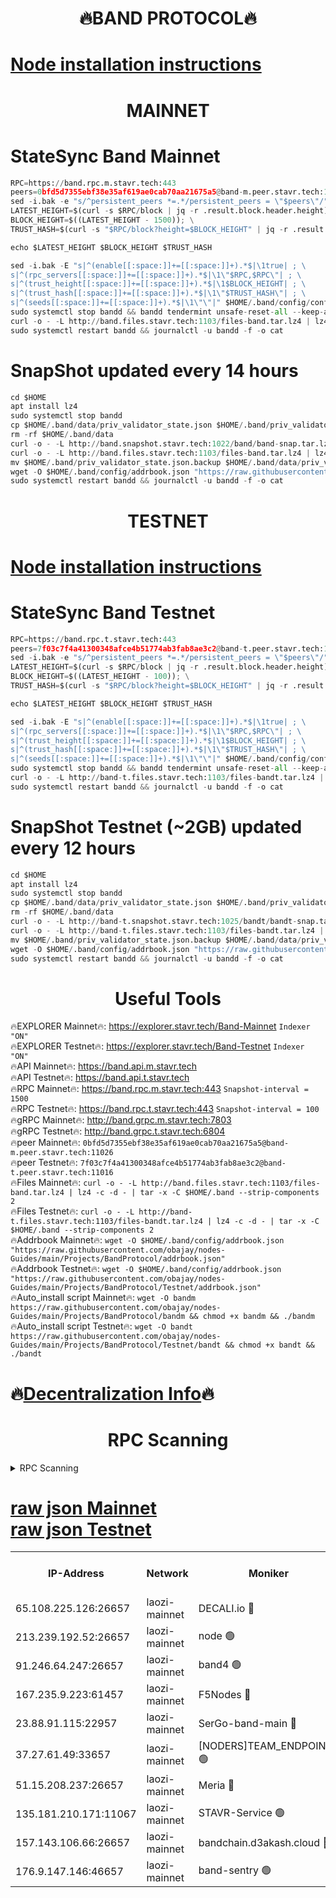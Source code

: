 <h1 align="center"> 🔥BAND PROTOCOL🔥</h1>

[Node installation instructions](https://github.com/obajay/nodes-Guides/tree/main/Projects/BandProtocol)
=

<h1 align="center"> MAINNET</h1>

# StateSync Band Mainnet
```python
RPC=https://band.rpc.m.stavr.tech:443
peers=0bfd5d7355ebf38e35af619ae0cab70aa21675a5@band-m.peer.stavr.tech:11026
sed -i.bak -e "s/^persistent_peers *=.*/persistent_peers = \"$peers\"/" $HOME/.band/config/config.toml
LATEST_HEIGHT=$(curl -s $RPC/block | jq -r .result.block.header.height); \
BLOCK_HEIGHT=$((LATEST_HEIGHT - 1500)); \
TRUST_HASH=$(curl -s "$RPC/block?height=$BLOCK_HEIGHT" | jq -r .result.block_id.hash)

echo $LATEST_HEIGHT $BLOCK_HEIGHT $TRUST_HASH

sed -i.bak -E "s|^(enable[[:space:]]+=[[:space:]]+).*$|\1true| ; \
s|^(rpc_servers[[:space:]]+=[[:space:]]+).*$|\1\"$RPC,$RPC\"| ; \
s|^(trust_height[[:space:]]+=[[:space:]]+).*$|\1$BLOCK_HEIGHT| ; \
s|^(trust_hash[[:space:]]+=[[:space:]]+).*$|\1\"$TRUST_HASH\"| ; \
s|^(seeds[[:space:]]+=[[:space:]]+).*$|\1\"\"|" $HOME/.band/config/config.toml
sudo systemctl stop bandd && bandd tendermint unsafe-reset-all --keep-addr-book
curl -o - -L http://band.files.stavr.tech:1103/files-band.tar.lz4 | lz4 -c -d - | tar -x -C $HOME/.band --strip-components 2
sudo systemctl restart bandd && journalctl -u bandd -f -o cat
```
# SnapShot updated every 14 hours
```python
cd $HOME
apt install lz4
sudo systemctl stop bandd
cp $HOME/.band/data/priv_validator_state.json $HOME/.band/priv_validator_state.json.backup
rm -rf $HOME/.band/data
curl -o - -L http://band.snapshot.stavr.tech:1022/band/band-snap.tar.lz4 | lz4 -c -d - | tar -x -C $HOME/.band --strip-components 2
curl -o - -L http://band.files.stavr.tech:1103/files-band.tar.lz4 | lz4 -c -d - | tar -x -C $HOME/.band --strip-components 2
mv $HOME/.band/priv_validator_state.json.backup $HOME/.band/data/priv_validator_state.json
wget -O $HOME/.band/config/addrbook.json "https://raw.githubusercontent.com/obajay/nodes-Guides/main/Projects/BandProtocol/addrbook.json"
sudo systemctl restart bandd && journalctl -u bandd -f -o cat
```

<h1 align="center"> TESTNET</h1>

[Node installation instructions](https://github.com/obajay/nodes-Guides/tree/main/Projects/BandProtocol/Testnet)
=

# StateSync Band Testnet
```python
RPC=https://band.rpc.t.stavr.tech:443
peers=7f03c7f4a41300348afce4b51774ab3fab8ae3c2@band-t.peer.stavr.tech:11016
sed -i.bak -e "s/^persistent_peers *=.*/persistent_peers = \"$peers\"/" $HOME/.band/config/config.toml
LATEST_HEIGHT=$(curl -s $RPC/block | jq -r .result.block.header.height); \
BLOCK_HEIGHT=$((LATEST_HEIGHT - 100)); \
TRUST_HASH=$(curl -s "$RPC/block?height=$BLOCK_HEIGHT" | jq -r .result.block_id.hash)

echo $LATEST_HEIGHT $BLOCK_HEIGHT $TRUST_HASH

sed -i.bak -E "s|^(enable[[:space:]]+=[[:space:]]+).*$|\1true| ; \
s|^(rpc_servers[[:space:]]+=[[:space:]]+).*$|\1\"$RPC,$RPC\"| ; \
s|^(trust_height[[:space:]]+=[[:space:]]+).*$|\1$BLOCK_HEIGHT| ; \
s|^(trust_hash[[:space:]]+=[[:space:]]+).*$|\1\"$TRUST_HASH\"| ; \
s|^(seeds[[:space:]]+=[[:space:]]+).*$|\1\"\"|" $HOME/.band/config/config.toml
sudo systemctl stop bandd && bandd tendermint unsafe-reset-all --keep-addr-book
curl -o - -L http://band-t.files.stavr.tech:1103/files-bandt.tar.lz4 | lz4 -c -d - | tar -x -C $HOME/.band --strip-components 2
sudo systemctl restart bandd && journalctl -u bandd -f -o cat
```

# SnapShot Testnet (~2GB) updated every 12 hours
```python
cd $HOME
apt install lz4
sudo systemctl stop bandd
cp $HOME/.band/data/priv_validator_state.json $HOME/.band/priv_validator_state.json.backup
rm -rf $HOME/.band/data
curl -o - -L http://band-t.snapshot.stavr.tech:1025/bandt/bandt-snap.tar.lz4 | lz4 -c -d - | tar -x -C $HOME/.band --strip-components 2
curl -o - -L http://band-t.files.stavr.tech:1103/files-bandt.tar.lz4 | lz4 -c -d - | tar -x -C $HOME/.band --strip-components 2
mv $HOME/.band/priv_validator_state.json.backup $HOME/.band/data/priv_validator_state.json
wget -O $HOME/.band/config/addrbook.json "https://raw.githubusercontent.com/obajay/nodes-Guides/main/Projects/BandProtocol/Testnet/addrbook.json"
sudo systemctl restart bandd && journalctl -u bandd -f -o cat
```
 <h1 align="center"> Useful Tools</h1>

🔥EXPLORER Mainnet🔥:      https://explorer.stavr.tech/Band-Mainnet		        `Indexer "ON"` \
🔥EXPLORER Testnet🔥:      https://explorer.stavr.tech/Band-Testnet       `Indexer "ON"` \
🔥API Mainnet🔥: 			 		 https://band.api.m.stavr.tech \
🔥API Testnet🔥: 			 		 https://band.api.t.stavr.tech \
🔥RPC Mainnet🔥:           https://band.rpc.m.stavr.tech:443              `Snapshot-interval = 1500` \
🔥RPC Testnet🔥:           https://band.rpc.t.stavr.tech:443              `Snapshot-interval = 100` \
🔥gRPC Mainnet🔥:          http://band.grpc.m.stavr.tech:7803 \
🔥gRPC Testnet🔥:          http://band.grpc.t.stavr.tech:6804 \
🔥peer Mainnet🔥:					 `0bfd5d7355ebf38e35af619ae0cab70aa21675a5@band-m.peer.stavr.tech:11026` \
🔥peer Testnet🔥:					 `7f03c7f4a41300348afce4b51774ab3fab8ae3c2@band-t.peer.stavr.tech:11016` \
🔥Files Mainnet🔥: ```curl -o - -L http://band.files.stavr.tech:1103/files-band.tar.lz4 | lz4 -c -d - | tar -x -C $HOME/.band --strip-components 2``` \
🔥Files Testnet🔥: ```curl -o - -L http://band-t.files.stavr.tech:1103/files-bandt.tar.lz4 | lz4 -c -d - | tar -x -C $HOME/.band --strip-components 2``` \
🔥Addrbook Mainnet🔥:    ```wget -O $HOME/.band/config/addrbook.json "https://raw.githubusercontent.com/obajay/nodes-Guides/main/Projects/BandProtocol/addrbook.json"``` \
🔥Addrbook Testnet🔥:    ```wget -O $HOME/.band/config/addrbook.json "https://raw.githubusercontent.com/obajay/nodes-Guides/main/Projects/BandProtocol/Testnet/addrbook.json"``` \
🔥Auto_install script Mainnet🔥: ```wget -O bandm https://raw.githubusercontent.com/obajay/nodes-Guides/main/Projects/BandProtocol/bandm && chmod +x bandm && ./bandm``` \
🔥Auto_install script Testnet🔥: ```wget -O bandt https://raw.githubusercontent.com/obajay/nodes-Guides/main/Projects/BandProtocol/Testnet/bandt && chmod +x bandt && ./bandt```

🔥[Decentralization Info](https://github.com/obajay/StateSync-snapshots/tree/main/Projects/BandProtocol/Decentralization)🔥
=

<h1 align="center"> RPC Scanning</h1>

<details>
<summary>RPC Scanning</summary>

<h2 align="center"> We scan nodes in real time every 4 hours. And we provide the final result of RPC endpoints.
We cannot influence the operation of these nodes in any way. </h2>


```python
If Voting Power is higher than 0 --> then the Node is a validator of the network and may be subject to attack and be a potential threat to the chain.
```
```python
We marked such validators with a red symbol
```

</details>

[raw json Mainnet](https://rpc-check.bandm.stavr.tech/bandm/rpcbandm_result.json) \
[raw json Testnet](https://github.com/obajay/StateSync-snapshots/tree/main/Projects/BandProtocol/Rpc-Check-Testnet)
=

<table><tr><th>IP-Address</th><th>Network</th><th>Moniker</th><th>Latest Block Height</th><th>Earliest Block Height</th><th>Catching Up</th><th>Tx Index</th><th>Voting Power</th><th>Scan Time</th></tr><tr><td>65.108.225.126:26657</td><td>laozi-mainnet</td><td>DECALI.io 🔴</td><td>26235958</td><td>16022811</td><td>False</td><td>on</td><td>628</td><td>2024-02-21T23:26:55.822498365UTC</td></tr><tr><td>213.239.192.52:26657</td><td>laozi-mainnet</td><td>node 🟢</td><td>26235941</td><td>21737961</td><td>False</td><td>on</td><td>0</td><td>2024-02-21T23:26:09.069468102UTC</td></tr><tr><td>91.246.64.247:26657</td><td>laozi-mainnet</td><td>band4 🟢</td><td>26235950</td><td>24780001</td><td>False</td><td>off</td><td>0</td><td>2024-02-21T23:26:32.467815685UTC</td></tr><tr><td>167.235.9.223:61457</td><td>laozi-mainnet</td><td>F5Nodes 🔴</td><td>26235909</td><td>24901579</td><td>False</td><td>off</td><td>115</td><td>2024-02-21T23:24:47.747712989UTC</td></tr><tr><td>23.88.91.115:22957</td><td>laozi-mainnet</td><td>SerGo-band-main 🔴</td><td>26235918</td><td>24985985</td><td>False</td><td>off</td><td>38</td><td>2024-02-21T23:25:10.556768771UTC</td></tr><tr><td>37.27.61.49:33657</td><td>laozi-mainnet</td><td>[NODERS]TEAM_ENDPOINTS 🟢</td><td>26235943</td><td>25034001</td><td>False</td><td>off</td><td>0</td><td>2024-02-21T23:26:15.579863644UTC</td></tr><tr><td>51.15.208.237:26657</td><td>laozi-mainnet</td><td>Meria 🔴</td><td>26235933</td><td>25320123</td><td>False</td><td>off</td><td>57697</td><td>2024-02-21T23:25:47.922582139UTC</td></tr><tr><td>135.181.210.171:11067</td><td>laozi-mainnet</td><td>STAVR-Service 🟢</td><td>26234510</td><td>25922371</td><td>False</td><td>on</td><td>0</td><td>2024-02-21T23:26:00.636938937UTC</td></tr><tr><td>157.143.106.66:26657</td><td>laozi-mainnet</td><td>bandchain.d3akash.cloud 🔴</td><td>26235958</td><td>26190001</td><td>False</td><td>on</td><td>4402</td><td>2024-02-21T23:26:55.425771761UTC</td></tr><tr><td>176.9.147.146:46657</td><td>laozi-mainnet</td><td>band-sentry 🟢</td><td>26235929</td><td>26220001</td><td>False</td><td>on</td><td>0</td><td>2024-02-21T23:25:37.362681679UTC</td></tr></table>
